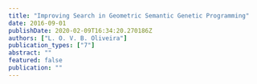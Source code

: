 ```yaml
---
title: "Improving Search in Geometric Semantic Genetic Programming"
date: 2016-09-01
publishDate: 2020-02-09T16:34:20.270186Z
authors: ["L. O. V. B. Oliveira"]
publication_types: ["7"]
abstract: ""
featured: false
publication: ""
---
```



